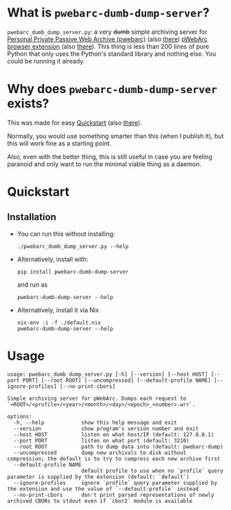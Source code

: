 # What is `pwebarc-dumb-dump-server`?

`pwebarc_dumb_dump_server.py`: a very ~~dumb~~ simple archiving server for [Personal Private Passive Web Archive (pwebarc)](https://github.com/Own-Data-Privateer/pwebarc/) (also [there](https://oxij.org/software/pwebarc/)) [pWebArc browser extension](https://github.com/Own-Data-Privateer/pwebarc/tree/master/extension/) (also [there](https://oxij.org/software/pwebarc/tree/master/extension/)).
This thing is less than 200 lines of pure Python that only uses the Python\'s standard library and nothing else.
You could be running it already.

# Why does `pwebarc-dumb-dump-server` exists?

This was made for easy [Quickstart](https://github.com/Own-Data-Privateer/pwebarc/tree/master/README.md#quickstart) (also [there](https://oxij.org/software/pwebarc/tree/master/README.md#quickstart)).

Normally, you would use something smarter than this (when I publish it), but this will work fine as a starting point.

Also, even with the better thing, this is still useful in case you are feeling paranoid and only want to run the minimal viable thing as a daemon.

# Quickstart

## Installation

- You can run this without installing:
  ``` {.bash}
  ./pwebarc_dumb_dump_server.py --help
  ```
- Alternatively, install with:
  ``` {.bash}
  pip install pwebarc-dumb-dump-server
  ```
  and run as
  ``` {.bash}
  pwebarc-dumb-dump-server --help
  ```
- Alternatively, install it via Nix
  ``` {.bash}
  nix-env -i -f ./default.nix
  pwebarc-dumb-dump-server --help
  ```

# Usage

```
usage: pwebarc_dumb_dump_server.py [-h] [--version] [--host HOST] [--port PORT] [--root ROOT] [--uncompressed] [--default-profile NAME] [--ignore-profiles] [--no-print-cbors]

Simple archiving server for pWebArc. Dumps each request to `<ROOT>/<profile>/<year>/<month>/<day>/<epoch>_<number>.wrr`.

options:
  -h, --help            show this help message and exit
  --version             show program's version number and exit
  --host HOST           listen on what host/IP (default: 127.0.0.1)
  --port PORT           listen on what port (default: 3210)
  --root ROOT           path to dump data into (default: pwebarc-dump)
  --uncompressed        dump new archivals to disk without compression; the default is to try to compress each new archive first
  --default-profile NAME
                        default profile to use when no `profile` query parameter is supplied by the extension (default: `default`)
  --ignore-profiles     ignore `profile` query parameter supplied by the extension and use the value of `--default-profile` instead
  --no-print-cbors      don't print parsed representations of newly archived CBORs to stdout even if `cbor2` module is available

```
